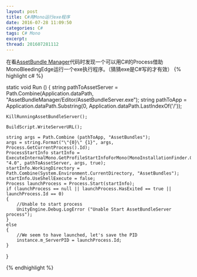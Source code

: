 ```yaml
---
layout: post
title: C#用Mono运行exe程序
date: 2016-07-28 11:09:50
categories: C#
tags: C# Mono
excerpt: 
thread: 201607281112
---
```


在看[AssetBundle Manager](https://www.assetstore.unity3d.com/en/#!/content/45836)代码时发现一个可以用C#的Process借助MonoBleedingEdge运行一个exe执行程序。（猜猜exe是C#写的才有效）
{% highlight c# %}

static void Run ()
{
	string pathToAssetServer = Path.Combine(Application.dataPath, "AssetBundleManager/Editor/AssetBundleServer.exe");
	string pathToApp = Application.dataPath.Substring(0, Application.dataPath.LastIndexOf('/'));

	KillRunningAssetBundleServer();
	
	BuildScript.WriteServerURL();
	
    string args = Path.Combine (pathToApp, "AssetBundles");
    args = string.Format("\"{0}\" {1}", args, Process.GetCurrentProcess().Id);
    ProcessStartInfo startInfo = ExecuteInternalMono.GetProfileStartInfoForMono(MonoInstallationFinder.GetMonoInstallation("MonoBleedingEdge"), "4.0", pathToAssetServer, args, true);
	startInfo.WorkingDirectory = Path.Combine(System.Environment.CurrentDirectory, "AssetBundles");
    startInfo.UseShellExecute = false;
	Process launchProcess = Process.Start(startInfo);
	if (launchProcess == null || launchProcess.HasExited == true || launchProcess.Id == 0)
	{
		//Unable to start process
		UnityEngine.Debug.LogError ("Unable Start AssetBundleServer process");
	}
	else
	{
		//We seem to have launched, let's save the PID
		instance.m_ServerPID = launchProcess.Id;
	}
}


{% endhighlight %}